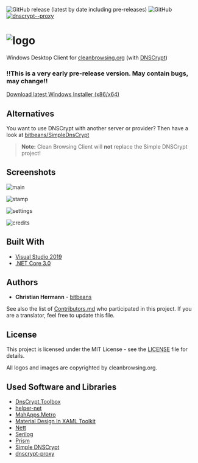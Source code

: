 ![GitHub release (latest by date including pre-releases)](https://img.shields.io/github/v/release/bitbeans/CleanBrowsingClient?include_prereleases&style=flat-square) ![GitHub](https://img.shields.io/github/license/bitbeans/CleanBrowsingClient?style=flat-square) [![dnscrypt--proxy](https://img.shields.io/badge/dnscrypt--proxy-2.0.31-orange.svg?style=flat-square)](https://github.com/jedisct1/dnscrypt-proxy)

![logo](img/logo.png)
============

Windows Desktop Client for [cleanbrowsing.org](cleanbrowsing.org "cleanbrowsing.org") (with [DNSCrypt](https://dnscrypt.info))

### !!This is a very early pre-release version. May contain bugs, may change!! ###

[Download latest Windows Installer (x86/x64)](https://github.com/bitbeans/CleanBrowsingClient/releases/download/0.1.5.0/Clean.Browsing.Client.exe)

## Alternatives

You want to use DNSCrypt with another server or provider?
Then have a look at [bitbeans/SimpleDnsCrypt](https://github.com/bitbeans/SimpleDnsCrypt "SimpleDnsCrypt")

> **Note:** Clean Browsing Client will **not** replace the Simple DNSCrypt project! 

## Screenshots

![main](img/preview/main.png)

![stamp](img/preview/stamp.png)

![settings](img/preview/settings.png)

![credits](img/preview/credits.png)

## Built With

* [Visual Studio 2019](https://www.visualstudio.com/downloads/)
* [.NET Core 3.0](https://dotnet.microsoft.com/download/dotnet-core/3.0)

## Authors

* **Christian Hermann** - [bitbeans](https://github.com/bitbeans)

See also the list of [Contributors.md](Contributors.md) who participated in this project. 
If you are a translator, feel free to update this file.

## License

This project is licensed under the MIT License - see the [LICENSE](LICENSE) file for details.

All logos and images are copyrighted by cleanbrowsing.org.

## Used Software and Libraries

- [DnsCrypt.Toolbox](https://github.com/bitbeans/DnsCrypt.Toolbox)
- [helper-net](https://github.com/bitbeans/helper-net)
- [MahApps.Metro](https://github.com/MahApps/MahApps.Metro)
- [Material Design In XAML Toolkit](https://github.com/MaterialDesignInXAML/MaterialDesignInXamlToolkit)
- [Nett](https://github.com/paiden/Nett)
- [Serilog](https://github.com/serilog/serilog)
- [Prism](https://github.com/PrismLibrary/Prism)
- [Simple DNSCrypt](https://github.com/bitbeans/SimpleDnsCrypt)
- [dnscrypt-proxy](https://github.com/DNSCrypt/dnscrypt-proxy)